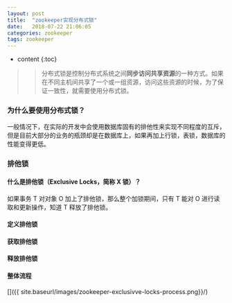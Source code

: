 ```yaml
---
layout: post
title:  "zookeeper实现分布式锁"
date:   2018-07-22 21:06:05
categories: zookeeper
tags: zookeeper
---
```


* content
{:toc}



>> 分布式锁是控制分布式系统之间**同步访问共享资源**的一种方式。如果在不同主机间共享了一个或一组资源，访问这些资源的时候，为了保证一致性，就需要使用分布式锁。

### 为什么要使用分布式锁？
一般情况下，在实际的开发中会使用数据库固有的排他性来实现不同程度的互斥，但是目前大部分的业务的瓶颈却是在数据库上，如果再加上行锁，表锁，数据库的性能变得更低。


### 排他锁
#### 什么是排他锁（Exclusive Locks，简称 X 锁）？
如果事务 T 对对象 O 加上了排他锁，那么整个加锁期间，只有 T 能对 O 进行读取和更新操作，知道 T 释放了排他锁。

#### 定义排他锁

#### 获取排他锁

#### 释放排他锁

#### 整体流程
[<img src="{{ site.baseurl }}/images/zookeeper-exclusivve-locks-process.png" alt="" style="width: 100%px;"/>]({{ site.baseurl/images/zookeeper-exclusivve-locks-process.png}}/)




